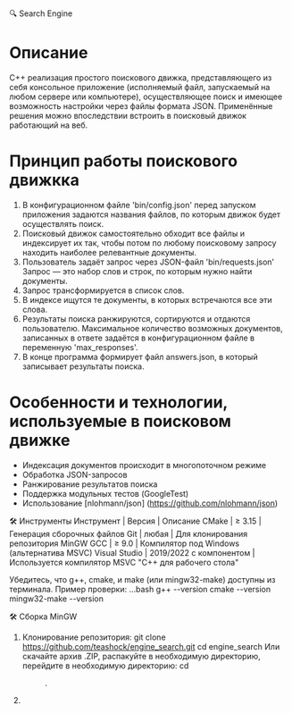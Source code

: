 🔍 Search Engine

# Описание
C++ реализация простого поискового движка, представляющего из себя
консольное приложение (исполняемый файл, запускаемый на любом сервере или компьютере),
осуществляющее поиск и имеющее возможность настройки через файлы формата JSON.
Применённые решения можно впоследствии встроить в поисковый движок работающий на веб.

# Принцип работы поискового движкка
1. В конфигурационном файле 'bin/config.json' перед запуском приложения задаются названия
файлов, по которым движок будет осуществлять поиск.
2. Поисковый движок самостоятельно обходит все файлы и индексирует их так,
чтобы потом по любому поисковому запросу находить наиболее релевантные документы.
3. Пользователь задаёт запрос через JSON-файл 'bin/requests.json' Запрос — это
набор слов и строк, по которым нужно найти документы.
4. Запрос трансформируется в список слов.
5. В индексе ищутся те документы, в которых встречаются все эти слова.
6. Результаты поиска ранжируются, сортируются и отдаются пользователю.
Максимальное количество возможных документов, записанных в ответе
задаётся в конфигурационном файле в переменную 'max_responses'.
8. В конце программа формирует файл answers.json, в который записывает
результаты поиска.

# Особенности и технологии, используемые в поисковом движке
- Индексация документов происходит в многопоточном режиме
- Обработка JSON-запросов
- Ранжирование результатов поиска
- Поддержка модульных тестов (GoogleTest)
- Использование [nlohmann/json] (https://github.com/nlohmann/json)

🛠️ Инструменты
Инструмент    | Версия                   | Описание
CMake         | ≥ 3.15                   | Генерация сборочных файлов
Git	          | любая	                   | Для клонирования репозитория
MinGW	GCC     | ≥ 9.0	                   | Компилятор под Windows (альтернатива MSVC)
Visual Studio |	2019/2022 с компонентом  | Используется компилятор MSVC
                "C++ для рабочего стола" 

Убедитесь, что g++, cmake, и make (или mingw32-make) доступны из терминала.
Пример проверки:
...bash
g++ --version
cmake --version
mingw32-make --version


🛠️ Сборка MinGW
1. Клонирование репозитория:
   git clone https://github.com/teashock/engine_search.git
   cd engine_search
   Или скачайте архив .ZIP, распакуйте в необходимую директорию, перейдите в необходимую директорию:
   cd <dir>.
2.
